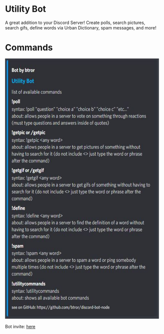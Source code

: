 # Utility Bot
A great addition to your Discord Server! Create polls, search pictures, search gifs, define words via Urban Dictionary, spam messages, and more!

# Commands
<p><img src="picture.JPG" width="600" height="850"></p>

Bot invite: <a href="https://discord.com/api/oauth2/authorize?client_id=585194564520771605&permissions=0&scope=bot">here</a>